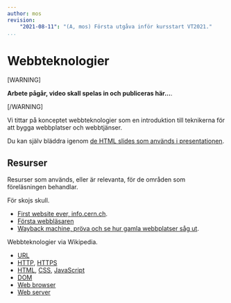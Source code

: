 ```yaml
---
author: mos
revision:
    "2021-08-11": "(A, mos) Första utgåva inför kursstart VT2021."
...
```

Webbteknologier
====================

[WARNING]

**Arbete pågår, video skall spelas in och publiceras här...**.

[/WARNING]

Vi tittar på konceptet webbteknologier som en introduktion till teknikerna för att bygga webbplatser och webbtjänser.

<!--
Videon är XX minuter lång.

[YOUTUBE src="WmFHIZ_4exo" width=700 caption="Funktioner och programmera i databasen (med Mikael)."]
-->

Du kan själv bläddra igenom [de HTML slides som används i presentationen](https://dbwebb-se.github.io/webtec/lecture/L01-web-technologies/slide.html).



Resurser
------------------------

Resurser som används, eller är relevanta, för de områden som föreläsningen behandlar.

För skojs skull.

* [First website ever, info.cern.ch](http://info.cern.ch/hypertext/WWW/TheProject.html).
* [Första webbläsaren](https://worldwideweb.cern.ch/)
* [Wayback machine, pröva och se hur gamla webbplatser såg ut](https://archive.org/web/).

Webbteknologier via Wikipedia.

* [URL](https://en.wikipedia.org/wiki/URL)
* [HTTP](https://en.wikipedia.org/wiki/Hypertext_Transfer_Protocol), [HTTPS](https://en.wikipedia.org/wiki/HTTPS)
* [HTML](https://en.wikipedia.org/wiki/HTML), [CSS](https://en.wikipedia.org/wiki/CSS), [JavaScript](https://en.wikipedia.org/wiki/JavaScript)
* [DOM](https://en.wikipedia.org/wiki/Document_Object_Model)
* [Web browser](https://en.wikipedia.org/wiki/Web_browser)
* [Web server](https://en.wikipedia.org/wiki/Web_server)
